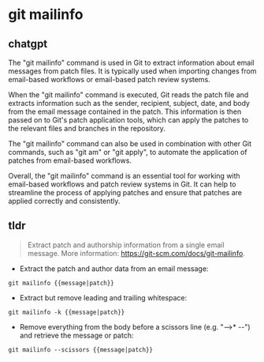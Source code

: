 # git mailinfo 
## chatgpt 
The "git mailinfo" command is used in Git to extract information about email messages from patch files. It is typically used when importing changes from email-based workflows or email-based patch review systems.

When the "git mailinfo" command is executed, Git reads the patch file and extracts information such as the sender, recipient, subject, date, and body from the email message contained in the patch. This information is then passed on to Git's patch application tools, which can apply the patches to the relevant files and branches in the repository.

The "git mailinfo" command can also be used in combination with other Git commands, such as "git am" or "git apply", to automate the application of patches from email-based workflows.

Overall, the "git mailinfo" command is an essential tool for working with email-based workflows and patch review systems in Git. It can help to streamline the process of applying patches and ensure that patches are applied correctly and consistently. 

## tldr 
 
> Extract patch and authorship information from a single email message.
> More information: <https://git-scm.com/docs/git-mailinfo>.

- Extract the patch and author data from an email message:

`git mailinfo {{message|patch}}`

- Extract but remove leading and trailing whitespace:

`git mailinfo -k {{message|patch}}`

- Remove everything from the body before a scissors line (e.g. "-->* --") and retrieve the message or patch:

`git mailinfo --scissors {{message|patch}}`
